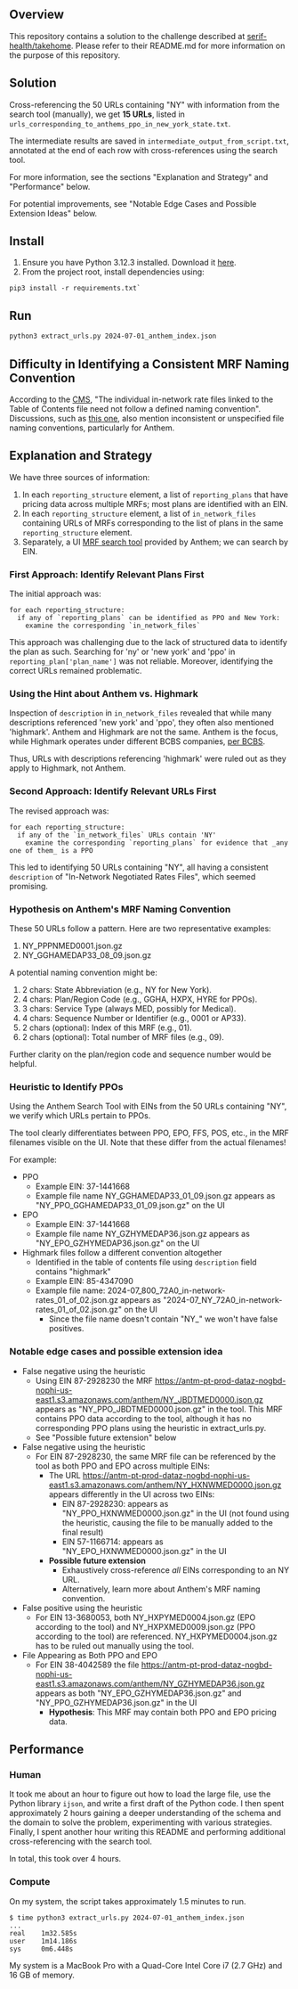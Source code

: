 ## Overview

This repository contains a solution to the challenge described at [serif-health/takehome](https://github.com/serif-health/takehome). Please refer to their README.md for more information on the purpose of this repository.

## Solution

Cross-referencing the 50 URLs containing "NY" with information from the search tool (manually), we get **15 URLs**, listed in `urls_corresponding_to_anthems_ppo_in_new_york_state.txt`.

The intermediate results are saved in `intermediate_output_from_script.txt`, annotated at the end of each row with cross-references using the search tool.

For more information, see the sections "Explanation and Strategy" and "Performance" below.

For potential improvements, see "Notable Edge Cases and Possible Extension Ideas" below.

## Install

1. Ensure you have Python 3.12.3 installed. Download it [here](https://www.python.org/downloads).
2. From the project root, install dependencies using:

```
pip3 install -r requirements.txt`
```

## Run

```sh
python3 extract_urls.py 2024-07-01_anthem_index.json
```

## Difficulty in Identifying a Consistent MRF Naming Convention

According to the [CMS](https://www.cms.gov/healthplan-price-transparency/resources/technical-clarification), "The individual in-network rate files linked to the Table of Contents file need not follow a defined naming convention". Discussions, such as [this one](https://github.com/CMSgov/price-transparency-guide/discussions/619), also mention inconsistent or unspecified file naming conventions, particularly for Anthem.

## Explanation and Strategy

We have three sources of information:

1.  In each `reporting_structure` element, a list of `reporting_plans` that have pricing data across multiple MRFs; most plans are identified with an EIN.
2.  In each `reporting_structure` element, a list of `in_network_files` containing URLs of MRFs corresponding to the list of plans in the same `reporting_structure` element.
3.  Separately, a UI [MRF search tool](https://www.anthem.com/machine-readable-file/search/) provided by Anthem; we can search by EIN.

### First Approach: Identify Relevant Plans First

The initial approach was:

```
for each reporting_structure:
  if any of `reporting_plans` can be identified as PPO and New York:
    examine the corresponding `in_network_files`
```

This approach was challenging due to the lack of structured data to identify the plan as such. Searching for 'ny' or 'new york' and 'ppo' in `reporting_plan['plan_name']` was not reliable. Moreover, identifying the correct URLs remained problematic.

### Using the Hint about Anthem vs. Highmark

Inspection of `description` in `in_network_files` revealed that while many descriptions referenced 'new york' and 'ppo', they often also mentioned 'highmark'. Anthem and Highmark are not the same. Anthem is the focus, while Highmark operates under different BCBS companies, [per BCBS](https://www.bcbs.com/bcbs-companies-and-licensees).

Thus, URLs with descriptions referencing 'highmark' were ruled out as they apply to Highmark, not Anthem.

### Second Approach: Identify Relevant URLs First

The revised approach was:

```
for each reporting_structure:
  if any of the `in_network_files` URLs contain 'NY'
    examine the corresponding `reporting_plans` for evidence that _any one of them_ is a PPO
```

This led to identifying 50 URLs containing "NY", all having a consistent `description` of "In-Network Negotiated Rates Files", which seemed promising.

### Hypothesis on Anthem's MRF Naming Convention

These 50 URLs follow a pattern. Here are two representative examples:

1. NY_PPPNMED0001.json.gz
2. NY_GGHAMEDAP33_08_09.json.gz

A potential naming convention might be:

1. 2 chars: State Abbreviation (e.g., NY for New York).
2. 4 chars: Plan/Region Code (e.g., GGHA, HXPX, HYRE for PPOs).
3. 3 chars: Service Type (always MED, possibly for Medical).
4. 4 chars: Sequence Number or Identifier (e.g., 0001 or AP33).
5. 2 chars (optional): Index of this MRF (e.g., 01).
6. 2 chars (optional): Total number of MRF files (e.g., 09).

Further clarity on the plan/region code and sequence number would be helpful.

### Heuristic to Identify PPOs

Using the Anthem Search Tool with EINs from the 50 URLs containing "NY", we verify which URLs pertain to PPOs.

The tool clearly differentiates between PPO, EPO, FFS, POS, etc., in the MRF filenames visible on the UI. Note that these differ from the actual filenames!

For example:

- PPO
  - Example EIN: 37-1441668
  - Example file name NY_GGHAMEDAP33_01_09.json.gz appears as "NY_PPO_GGHAMEDAP33_01_09.json.gz" on the UI
- EPO
  - Example EIN: 37-1441668
  - Example file name NY_GZHYMEDAP36.json.gz appears as "NY_EPO_GZHYMEDAP36.json.gz" on the UI
- Highmark files follow a different convention altogether
  - Identified in the table of contents file using `description` field contains "highmark"
  - Example EIN: 85-4347090
  - Example file name: 2024-07_800_72A0_in-network-rates_01_of_02.json.gz appears as "2024-07_NY_72A0_in-network-rates_01_of_02.json.gz" on the UI
    - Since the file name doesn't contain "NY\_" we won't have false positives.

### Notable edge cases and possible extension idea

- False negative using the heuristic
  - Using EIN 87-2928230 the MRF https://antm-pt-prod-dataz-nogbd-nophi-us-east1.s3.amazonaws.com/anthem/NY_JBDTMED0000.json.gz appears as "NY_PPO_JBDTMED0000.json.gz" in the tool. This MRF contains PPO data according to the tool, although it has no corresponding PPO plans using the heuristic in extract_urls.py.
  - See "Possible future extension" below
- False negative using the heuristic
  - For EIN 87-2928230, the same MRF file can be referenced by the tool as both PPO and EPO across multiple EINs:
    - The URL https://antm-pt-prod-dataz-nogbd-nophi-us-east1.s3.amazonaws.com/anthem/NY_HXNWMED0000.json.gz appears differently in the UI across two EINs:
      - EIN 87-2928230: appears as "NY_PPO_HXNWMED0000.json.gz" in the UI (not found using the heuristic, causing the file to be manually added to the final result)
      - EIN 57-1166714: appears as "NY_EPO_HXNWMED0000.json.gz" in the UI
    - **Possible future extension**
      - Exhaustively cross-reference _all_ EINs corresponding to an NY URL.
      - Alternatively, learn more about Anthem's MRF naming convention.
- False positive using the heuristic
  - For EIN 13-3680053, both NY_HXPYMED0004.json.gz (EPO according to the tool) and NY_HXPXMED0009.json.gz (PPO according to the tool) are referenced. NY_HXPYMED0004.json.gz has to be ruled out manually using the tool.
- File Appearing as Both PPO and EPO
  - For EIN 38-4042589 the file https://antm-pt-prod-dataz-nogbd-nophi-us-east1.s3.amazonaws.com/anthem/NY_GZHYMEDAP36.json.gz appears as both "NY_EPO_GZHYMEDAP36.json.gz" and "NY_PPO_GZHYMEDAP36.json.gz" in the UI
    - **Hypothesis**: This MRF may contain both PPO and EPO pricing data.

## Performance

### Human

It took me about an hour to figure out how to load the large file, use the Python library `ijson`, and write a first draft of the Python code. I then spent approximately 2 hours gaining a deeper understanding of the schema and the domain to solve the problem, experimenting with various strategies. Finally, I spent another hour writing this README and performing additional cross-referencing with the search tool.

In total, this took over 4 hours.

### Compute

On my system, the script takes approximately 1.5 minutes to run.

```
$ time python3 extract_urls.py 2024-07-01_anthem_index.json
...
real    1m32.585s
user    1m14.186s
sys     0m6.448s
```

My system is a MacBook Pro with a Quad-Core Intel Core i7 (2.7 GHz) and 16 GB of memory.

